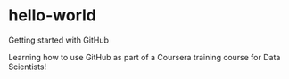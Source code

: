 # hello-world
Getting started with GitHub

Learning how to use GitHub as part of a Coursera training course for Data Scientists!
